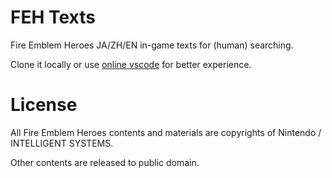 # FEH Texts

Fire Emblem Heroes JA/ZH/EN in-game texts for (human) searching.

Clone it locally or use [online vscode](https://github1s.com/Asvel/feh-texts/blob/master/texts.json) for better experience.

# License

All Fire Emblem Heroes contents and materials are copyrights of Nintendo / INTELLIGENT SYSTEMS.

Other contents are released to public domain.
